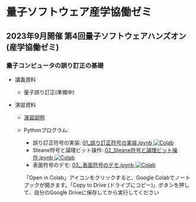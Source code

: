 # 量子ソフトウェア産学協働ゼミ

## 2023年9月開催 第4回量子ソフトウェアハンズオン(産学協働ゼミ)

### 量子コンピュータの誤り訂正の基礎

* 講義資料
  * 量子誤り訂正(準備中)

* 演習資料
  * [演習説明](00_演習説明.pdf)
  * Pythonプログラム:
      * 誤り訂正符号の実装: [01\_誤り訂正符号の実装.ipynb ![Colab](https://colab.research.google.com/assets/colab-badge.svg)](https://colab.research.google.com/github/utokyo-qsw/joint-seminar/blob/main/202309/01_%E8%AA%A4%E3%82%8A%E8%A8%82%E6%AD%A3%E7%AC%A6%E5%8F%B7%E3%81%AE%E5%AE%9F%E8%A3%85.ipynb)
      * Steane符号と論理ビット操作: [02\_Steane符号と論理ビット操作.ipynb ![Colab](https://colab.research.google.com/assets/colab-badge.svg)](https://colab.research.google.com/github/utokyo-qsw/joint-seminar/blob/main/202309/02_Steane%E7%AC%A6%E5%8F%B7%E3%81%A8%E8%AB%96%E7%90%86%E3%83%93%E3%83%83%E3%83%88%E6%93%8D%E4%BD%9C.ipynb)
      * 表面符号のデモ: [03\_.表面符号のデモ.ipynb ![Colab](https://colab.research.google.com/assets/colab-badge.svg)](https://colab.research.google.com/github/utokyo-qsw/joint-seminar/blob/main/202309/03_%E8%A1%A8%E9%9D%A2%E7%AC%A6%E5%8F%B7%E3%81%AE%E3%83%87%E3%83%A2.ipynb)
 
    「Open in Colab」アイコンをクリックすると、Google Colabでノートブックが開きます。「Copy to  Drive (ドライブにコピー)」ボタンを押して、自分のGoogle Driveに保存してから実行してください
